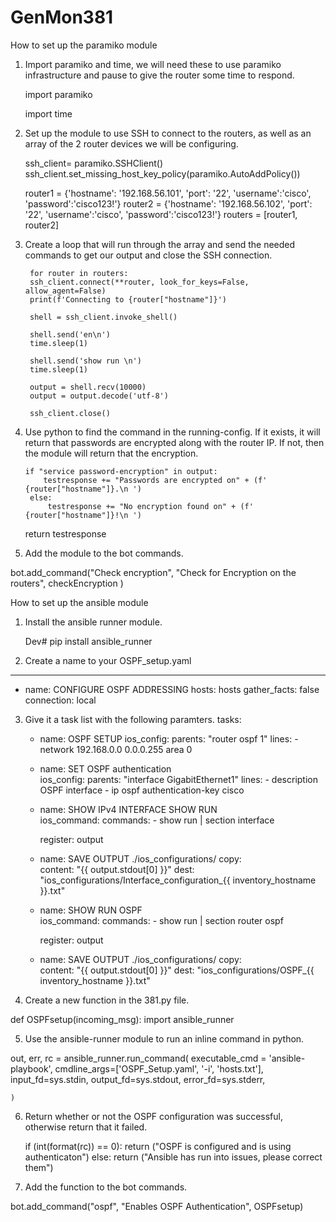 # GenMon381
How to set up the paramiko module

1. Import paramiko and time, we will need these to use paramiko infrastructure and pause to give the router some time to respond.

	import paramiko
	
	import time

2. Set up the module to use SSH to connect to the routers, as well as an array of the 2 router devices we will be configuring.

    ssh_client= paramiko.SSHClient()  
    ssh_client.set_missing_host_key_policy(paramiko.AutoAddPolicy())

    router1 = {'hostname': '192.168.56.101', 'port': '22', 'username':'cisco', 'password':'cisco123!'}
    router2 = {'hostname': '192.168.56.102', 'port': '22', 'username':'cisco', 'password':'cisco123!'}
    routers = [router1, router2]

3. Create a loop that will run through the array and send the needed commands to get our output and close the SSH connection.


        for router in routers:
        ssh_client.connect(**router, look_for_keys=False, allow_agent=False)  
        print(f'Connecting to {router["hostname"]}')

        shell = ssh_client.invoke_shell()

        shell.send('en\n') 
        time.sleep(1)

        shell.send('show run \n')
        time.sleep(1)

        output = shell.recv(10000)
        output = output.decode('utf-8') 

        ssh_client.close()

4. Use python to find the command in the running-config. If it exists, it will return that passwords are encrypted along with the router IP. If not,
then the module will return that the encryption.

       if "service password-encryption" in output:
           testresponse += "Passwords are encrypted on" + (f' {router["hostname"]}.\n ') 
        else:
            testresponse += "No encryption found on" + (f' {router["hostname"]}!\n ')
    return testresponse

5. Add the module to the bot commands.

bot.add_command("Check encryption", "Check for Encryption on the routers", checkEncryption )

How to set up the ansible module

1. Install the ansible runner module.

	Dev# pip install ansible_runner
2. Create a name to your OSPF_setup.yaml

--- 
- name: CONFIGURE OSPF ADDRESSING 
  hosts: hosts
  gather_facts: false 
  connection: local 
 

3. Give it a task list with the following paramters.
  tasks: 
   - name: OSPF SETUP
     ios_config:
        parents: "router ospf 1"
        lines:
            - network 192.168.0.0 0.0.0.255 area 0

   - name: SET OSPF authentication  
     ios_config: 
       parents: "interface GigabitEthernet1" 
       lines: 
         - description OSPF interface
         - ip ospf authentication-key cisco

   - name: SHOW IPv4 INTERFACE SHOW RUN  
     ios_command: 
       commands: 
         - show run | section interface

     register: output 
 
   - name: SAVE OUTPUT ./ios_configurations/ 
     copy:  
       content: "{{ output.stdout[0] }}" 
       dest: "ios_configurations/Interface_configuration_{{ inventory_hostname }}.txt" 
   - name: SHOW RUN OSPF  
     ios_command: 
       commands: 
         - show run | section router ospf

     register: output 
 
   - name: SAVE OUTPUT ./ios_configurations/ 
     copy:  
       content: "{{ output.stdout[0] }}" 
       dest: "ios_configurations/OSPF_{{ inventory_hostname }}.txt" 


4. Create a new function in the 381.py file.

def OSPFsetup(incoming_msg):
import ansible_runner

5. Use the ansible-runner module to run an inline command in python.

out, err, rc = ansible_runner.run_command(
        executable_cmd = 'ansible-playbook',
        cmdline_args=['OSPF_Setup.yaml', '-i', 'hosts.txt'],
        input_fd=sys.stdin,
        output_fd=sys.stdout,
        error_fd=sys.stderr,

        
    )

6. Return whether or not the OSPF configuration was successful, otherwise return that it failed.

    if (int(format(rc)) == 0):
        return ("OSPF is configured and is using authenticaton")
    else:
        return ("Ansible has run into issues, please correct them")

7. Add the function to the bot commands.

bot.add_command("ospf", "Enables OSPF Authentication", OSPFsetup)





